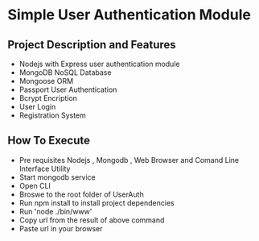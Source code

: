# Simple User Authentication Module


## Project Description and Features

* Nodejs with Express user authentication module
* MongoDB NoSQL Database
* Mongoose ORM
* Passport User Authentication
* Bcrypt Encription
* User Login
* Registration System

## How To Execute 

* Pre requisites Nodejs , Mongodb , Web Browser and Comand Line Interface Utility 
* Start mongodb service
* Open CLI
* Broswe to the root folder of UserAuth
* Run npm install to install project dependencies
* Run 'node ./bin/www'
* Copy url from the result of above command
* Paste url in your browser
